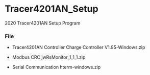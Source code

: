 # Tracer4201AN_Setup
2020 Tracer4201AN Setup Program

### File
- Tracer4201AN Controller
    Charge Controller V1.95-Windows.zip

- Modbus CRC
    jwRsMonitor_1_1_1.zip

- Serial Communication
    hterm-windows.zip
